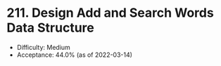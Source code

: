 # 211. Design Add and Search Words Data Structure
- Difficulty: Medium
- Acceptance: 44.0% (as of 2022-03-14)
